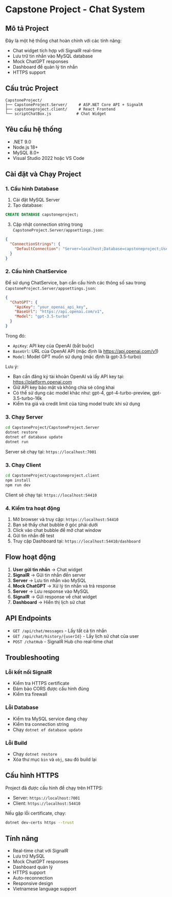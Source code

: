 # Capstone Project - Chat System

## Mô tả Project

Đây là một hệ thống chat hoàn chỉnh với các tính năng:

- Chat widget tích hợp với SignalR real-time
- Lưu trữ tin nhắn vào MySQL database
- Mock ChatGPT responses
- Dashboard để quản lý tin nhắn
- HTTPS support

## Cấu trúc Project

```
CapstoneProject/
├── CapstoneProject.Server/     # ASP.NET Core API + SignalR
├── capstoneproject.client/     # React Frontend
└── scriptChatBox.js           # Chat Widget
```

## Yêu cầu hệ thống

- .NET 9.0
- Node.js 18+
- MySQL 8.0+
- Visual Studio 2022 hoặc VS Code

## Cài đặt và Chạy Project

### 1. Cấu hình Database

1. Cài đặt MySQL Server
2. Tạo database:

```sql
CREATE DATABASE capstoneproject;
```

3. Cập nhật connection string trong `CapstoneProject.Server/appsettings.json`:

```json
{
  "ConnectionStrings": {
    "DefaultConnection": "Server=localhost;Database=capstoneproject;User=root;Password=your_password;Port=3306;"
  }
}
```

### 2. Cấu hình ChatService

Để sử dụng ChatService, bạn cần cấu hình các thông số sau trong `CapstoneProject.Server/appsettings.json`:

```json
{
  "ChatGPT": {
    "ApiKey": "your_openai_api_key",
    "BaseUrl": "https://api.openai.com/v1",
    "Model": "gpt-3.5-turbo"
  }
}
```

Trong đó:

- `ApiKey`: API key của OpenAI (bắt buộc)
- `BaseUrl`: URL của OpenAI API (mặc định là https://api.openai.com/v1)
- `Model`: Model GPT muốn sử dụng (mặc định là gpt-3.5-turbo)

Lưu ý:

- Bạn cần đăng ký tài khoản OpenAI và lấy API key tại: https://platform.openai.com
- Giữ API key bảo mật và không chia sẻ công khai
- Có thể sử dụng các model khác như: gpt-4, gpt-4-turbo-preview, gpt-3.5-turbo-16k
- Kiểm tra giá và credit limit của từng model trước khi sử dụng

### 3. Chạy Server

```bash
cd CapstoneProject/CapstoneProject.Server
dotnet restore
dotnet ef database update
dotnet run
```

Server sẽ chạy tại: `https://localhost:7001`

### 3. Chạy Client

```bash
cd CapstoneProject/capstoneproject.client
npm install
npm run dev
```

Client sẽ chạy tại: `https://localhost:54410`

### 4. Kiểm tra hoạt động

1. Mở browser và truy cập: `https://localhost:54410`
2. Bạn sẽ thấy chat bubble ở góc phải dưới
3. Click vào chat bubble để mở chat window
4. Gửi tin nhắn để test
5. Truy cập Dashboard tại: `https://localhost:54410/dashboard`

## Flow hoạt động

1. **User gửi tin nhắn** → Chat widget
2. **SignalR** → Gửi tin nhắn đến server
3. **Server** → Lưu tin nhắn vào MySQL
4. **Mock ChatGPT** → Xử lý tin nhắn và trả response
5. **Server** → Lưu response vào MySQL
6. **SignalR** → Gửi response về chat widget
7. **Dashboard** → Hiển thị lịch sử chat

## API Endpoints

- `GET /api/chat/messages` - Lấy tất cả tin nhắn
- `GET /api/chat/history/{userId}` - Lấy lịch sử chat của user
- `POST /chatHub` - SignalR Hub cho real-time chat

## Troubleshooting

### Lỗi kết nối SignalR

- Kiểm tra HTTPS certificate
- Đảm bảo CORS được cấu hình đúng
- Kiểm tra firewall

### Lỗi Database

- Kiểm tra MySQL service đang chạy
- Kiểm tra connection string
- Chạy `dotnet ef database update`

### Lỗi Build

- Chạy `dotnet restore`
- Xóa thư mục `bin` và `obj`, sau đó build lại

## Cấu hình HTTPS

Project đã được cấu hình để chạy trên HTTPS:

- Server: `https://localhost:7001`
- Client: `https://localhost:54410`

Nếu gặp lỗi certificate, chạy:

```bash
dotnet dev-certs https --trust
```

## Tính năng

- Real-time chat với SignalR
- Lưu trữ MySQL
- Mock ChatGPT responses
- Dashboard quản lý
- HTTPS support
- Auto-reconnection
- Responsive design
- Vietnamese language support
